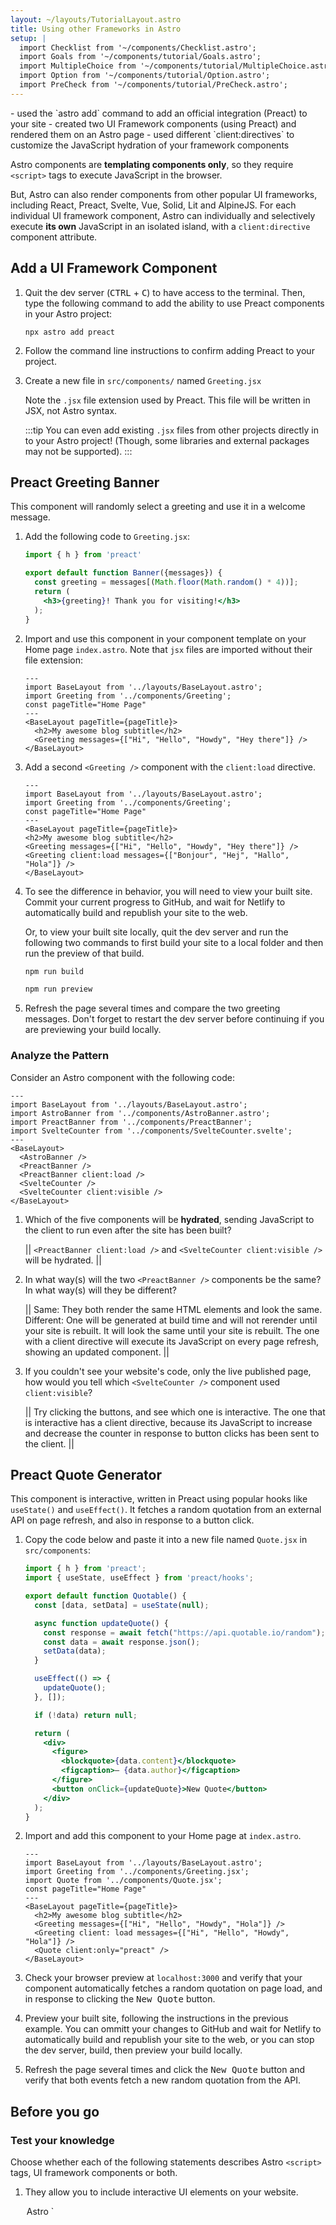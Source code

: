 ```yaml
---
layout: ~/layouts/TutorialLayout.astro
title: Using other Frameworks in Astro
setup: |
  import Checklist from '~/components/Checklist.astro';
  import Goals from '~/components/tutorial/Goals.astro';
  import MultipleChoice from '~/components/tutorial/MultipleChoice.astro';
  import Option from '~/components/tutorial/Option.astro';
  import PreCheck from '~/components/tutorial/PreCheck.astro';
---
```


<Goals>
  - used the `astro add` command to add an official integration (Preact) to your site
  - created two UI Framework components (using Preact) and rendered them on an Astro page
  - used different `client:directives` to customize the JavaScript hydration of your framework components
</Goals>

Astro components are **templating components only**, so they require `<script>` tags to execute JavaScript in the browser. 

But, Astro can also render components from other popular UI frameworks, including React, Preact, Svelte, Vue, Solid, Lit and AlpineJS. For each individual UI framework component, Astro can individually and selectively execute **its own** JavaScript in an isolated island, with a `client:directive` component attribute.

## Add a UI Framework Component

1. Quit the dev server (<kbd>CTRL</kbd> + <kbd>C</kbd>) to have access to the terminal. Then, type the following command to add the ability to use Preact components in your Astro project:

    ```shell
    npx astro add preact
    ```

2. Follow the command line instructions to confirm adding Preact to your project.

3. Create a new file in `src/components/` named `Greeting.jsx`

    Note the `.jsx` file extension used by Preact. This file will be written in JSX, not Astro syntax. 
    
    :::tip
    You can even add existing `.jsx` files from other projects directly in to your Astro project! (Though, some libraries and external packages may not be supported).
    :::

## Preact Greeting Banner

This component will randomly select a greeting and use it in a welcome message.

1. Add the following code to `Greeting.jsx`:

    ```jsx title="src/components/Greeting.jsx"
    import { h } from 'preact'

    export default function Banner({messages}) {
      const greeting = messages[(Math.floor(Math.random() * 4))];
      return (
        <h3>{greeting}! Thank you for visiting!</h3>
      );
    }
    ```

2. Import and use this component in your component template on your Home page `index.astro`. Note that `jsx` files are imported without their file extension:

    ```astro title="src/pages/index.astro" ins={3,7}
    ---
    import BaseLayout from '../layouts/BaseLayout.astro';
    import Greeting from '../components/Greeting';
    const pageTitle="Home Page"
    ---
    <BaseLayout pageTitle={pageTitle}>
      <h2>My awesome blog subtitle</h2>
      <Greeting messages={["Hi", "Hello", "Howdy", "Hey there"]} />
    </BaseLayout>
    ```

3. Add a second `<Greeting />` component with the `client:load` directive.

      ```astro title="src/pages/index.astro" ins={8} "client:load"
    ---
    import BaseLayout from '../layouts/BaseLayout.astro';
    import Greeting from '../components/Greeting';
    const pageTitle="Home Page"
    ---
    <BaseLayout pageTitle={pageTitle}>
      <h2>My awesome blog subtitle</h2>
      <Greeting messages={["Hi", "Hello", "Howdy", "Hey there"]} />
      <Greeting client:load messages={["Bonjour", "Hej", "Hallo", "Hola"]} />
    </BaseLayout>
    ```

4. To see the difference in behavior, you will need to view your built site. Commit your current progress to GitHub, and wait for Netlify to automatically build and republish your site to the web. 

    Or, to view your built site locally, quit the dev server and run the following two commands to first build your site to a local folder and then run the preview of that build.

    ```sh
    npm run build

    npm run preview
    ```

5. Refresh the page several times and compare the two greeting messages. Don't forget to restart the dev server before continuing if you are previewing your build locally.


### Analyze the Pattern

Consider an Astro component with the following code:

```astro
---
import BaseLayout from '../layouts/BaseLayout.astro';
import AstroBanner from '../components/AstroBanner.astro';
import PreactBanner from '../components/PreactBanner';
import SvelteCounter from '../components/SvelteCounter.svelte';
---
<BaseLayout>
  <AstroBanner />
  <PreactBanner />
  <PreactBanner client:load />
  <SvelteCounter />
  <SvelteCounter client:visible />
</BaseLayout>
```

1. Which of the five components will be **hydrated**, sending JavaScript to the client to run even after the site has been built?

    || `<PreactBanner client:load />` and `<SvelteCounter client:visible />` will be hydrated. ||

2. In what way(s) will the two `<PreactBanner />` components be the same? In what way(s) will they be different? 

    || Same: They both render the same HTML elements and look the same. Different: One will be generated at build time and will not rerender until your site is rebuilt. It will look the same until your site is rebuilt. The one with a client directive will execute its JavaScript on every page refresh, showing an updated component. ||

3. If you couldn't see your website's code, only the live published page, how would you tell which `<SvelteCounter />` component used `client:visible`? 

    || Try clicking the buttons, and see which one is interactive. The one that is interactive has a client directive, because its JavaScript to increase and decrease the counter in response to button clicks has been sent to the client. ||


## Preact Quote Generator

This component is interactive, written in Preact using popular hooks like `useState()` and `useEffect()`. It fetches a random quotation from an external API on page refresh, and also in response to a button click.

1. Copy the code below and paste it into a new file named `Quote.jsx` in `src/components`:

    ```jsx title="src/components/Quote.jsx"
    import { h } from 'preact';
    import { useState, useEffect } from 'preact/hooks';

    export default function Quotable() {
      const [data, setData] = useState(null);

      async function updateQuote() {
        const response = await fetch("https://api.quotable.io/random");
        const data = await response.json();
        setData(data);
      }

      useEffect(() => {
        updateQuote();
      }, []);

      if (!data) return null;

      return (
        <div>
          <figure>
            <blockquote>{data.content}</blockquote>
            <figcaption>— {data.author}</figcaption>
          </figure>
          <button onClick={updateQuote}>New Quote</button>
        </div>
      );
    }
    ```

2. Import and add this component to your Home page at `index.astro`.

    ```astro title="src/pages/index.astro" ins={4,10}
    ---
    import BaseLayout from '../layouts/BaseLayout.astro';
    import Greeting from '../components/Greeting.jsx';
    import Quote from '../components/Quote.jsx';
    const pageTitle="Home Page"
    ---
    <BaseLayout pageTitle={pageTitle}>
      <h2>My awesome blog subtitle</h2>
      <Greeting messages={["Hi", "Hello", "Howdy", "Hola"]} />
      <Greeting client: load messages={["Hi", "Hello", "Howdy", "Hola"]} />
      <Quote client:only="preact" />
    </BaseLayout>
    ```

3. Check your browser preview at `localhost:3000` and verify that your component automatically fetches a random quotation on page load, and in response to clicking the <kbd>New Quote</kbd> button.

4. Preview your built site, following the instructions in the previous example. You can ommitt your changes to GitHub and wait for Netlify to automatically build and republish your site to the web, or you can stop the dev server, build, then preview your build locally.

5. Refresh the page several times and click the <kbd>New Quote</kbd> button and verify that both events fetch a new random quotation from the API.

## Before you go

### Test your knowledge

Choose whether each of the following statements describes Astro `<script>` tags, UI framework components or both.

1. They allow you to include interactive UI elements on your website.

    <MultipleChoice>
      <Option>
        Astro `<script>` tags
      </Option>
      <Option>
        UI framework components
      </Option>
      <Option isCorrect>
        both
      </Option>
    </MultipleChoice>

2. They will create static elements on your site unless you include a `client:directive` to send their JavaScript to the client and run in the browser.

    <MultipleChoice>
      <Option>
        Astro `<script>` tags
      </Option>
      <Option isCorrect>
        UI framework components
      </Option>
      <Option>
        both
      </Option>
    </MultipleChoice>

2. They allow you to "try out" a new framework without requiring you to start an entire new project using that tech stack.

    <MultipleChoice>
      <Option>
        Astro `<script>` tags
      </Option>
      <Option isCorrect>
        UI framework components
      </Option>
      <Option>
        both
      </Option>
    </MultipleChoice>

3. They can be reused on multiple pages by adding them to several Astro components, and/or in an Astro layout component.

    <MultipleChoice>
      <Option>
        Astro `<script>` tags
      </Option>
      <Option>
        UI framework components
      </Option>
      <Option isCorrect>
        both
      </Option>
    </MultipleChoice>

4. They allow you to reuse code you have written in other frameworks and you can often just drop them right into your site.

    <MultipleChoice>
      <Option>
        Astro `<script>` tags
      </Option>
      <Option isCorrect>
        UI framework components
      </Option>
      <Option>
        both
      </Option>
    </MultipleChoice>

5. They allow you to create a fully-functional, interactive and dynamic website without needing to know or learn any other JavaScript frameworks.

    <MultipleChoice>
      <Option isCorrect>
        Astro `<script>` tags
      </Option>
      <Option>
        UI framework components
      </Option>
      <Option>
        both
      </Option>
    </MultipleChoice>

### Checklist for moving on

<Checklist key="framework">
- [ ] I can install an Astro integration using the command `astro add` in the terminal.
- [ ] I can write UI framework components in their own language, with their own native extention, then import and use them in `.astro` components alongside my Astro components.
- [ ] I can choose whether to use a `client:directive` to control hydration on my UI framework component, depending on when I want its JavaScript to run.
</Checklist>

### Resources

- [Astro Integrations Guide](/en/guides/integrations-guide/)

- [Using UI Framework Components in Astro](/en/core-concepts/framework-components/#using-framework-components)

- [Astro client directives reference](/en/reference/directives-reference/#client-directives)
